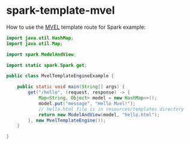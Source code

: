 spark-template-mvel
======================

How to use the [MVEL](https://github.com/mvel/mvel) template route for Spark example:


```java
import java.util.HashMap;
import java.util.Map;

import spark.ModelAndView;

import static spark.Spark.get;

public class MvelTemplateEngineExample {

    public static void main(String[] args) {
        get("/hello", (request, response) -> {
            Map<String, Object> model = new HashMap<>();
            model.put("message", "Hello Mvel!");
            // hello.html file is in resources/templates directory
            return new ModelAndView(model, "hello.html");
        }, new MvelTemplateEngine());
    }

}
```
